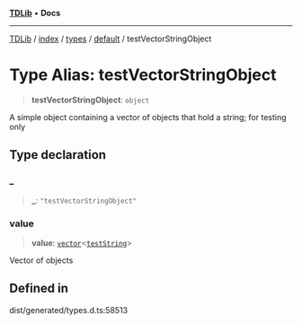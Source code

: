 [**TDLib**](../../../../../../README.md) • **Docs**

***

[TDLib](../../../../../../modules.md) / [index](../../../../../README.md) / [types](../../../README.md) / [default](../README.md) / testVectorStringObject

# Type Alias: testVectorStringObject

> **testVectorStringObject**: `object`

A simple object containing a vector of objects that hold a string; for testing only

## Type declaration

### \_

> **\_**: `"testVectorStringObject"`

### value

> **value**: [`vector`](vector.md)\<[`testString`](testString-1.md)\>

Vector of objects

## Defined in

dist/generated/types.d.ts:58513
